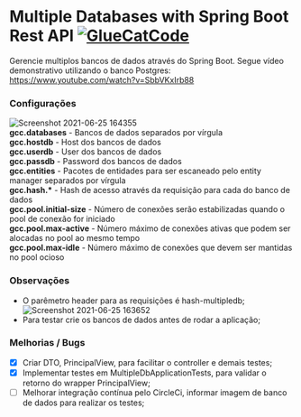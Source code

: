 # Multiple Databases with Spring Boot Rest API [![GlueCatCode](https://circleci.com/gh/GlueCatCode/multiple-databases-spring-boot-rest-api.svg?style=shield)](https://github.com/GlueCatCode/multiple-databases-spring-boot-rest-api)
Gerencie multiplos bancos de dados através do Spring Boot. Segue vídeo demonstrativo utilizando o banco Postgres:<br>
https://www.youtube.com/watch?v=SbbVKxIrb88

### Configurações
![Screenshot 2021-06-25 164355](https://user-images.githubusercontent.com/26276218/123477581-a1d7f580-d5d4-11eb-82f4-e4aec09a9e5e.png)<br>
**gcc.databases** - Bancos de dados separados por vírgula<br>
**gcc.hostdb** - Host dos bancos de dados<br>
**gcc.userdb** - User dos bancos de dados<br>
**gcc.passdb** - Password dos bancos de dados<br> 
**gcc.entities** - Pacotes de entidades para ser escaneado pelo entity manager separados por vírgula<br>
**gcc.hash.\*** - Hash de acesso através da requisição para cada do banco de dados<br>
**gcc.pool.initial-size** - Número de conexões serão estabilizadas quando o pool de conexão for iniciado<br>
**gcc.pool.max-active** - Número máximo de conexões ativas que podem ser alocadas no pool ao mesmo tempo<br>
**gcc.pool.max-idle** - Número máximo de conexões que devem ser mantidas no pool ocioso 

### Observações
- O parêmetro header para as requisições é hash-multipledb;  
![Screenshot 2021-06-25 163652](https://user-images.githubusercontent.com/26276218/123476907-b2d43700-d5d3-11eb-9f5e-410fed3ea0cc.png)
- Para testar crie os bancos de dados antes de rodar a aplicação;

### Melhorias / Bugs
- [x] Criar DTO, PrincipalView, para facilitar o controller e demais testes;
- [x] Implementar testes em MultipleDbApplicationTests, para validar o retorno do wrapper PrincipalView;
- [ ] Melhorar integração contínua pelo CircleCi, informar imagem de banco de dados para realizar os testes;
